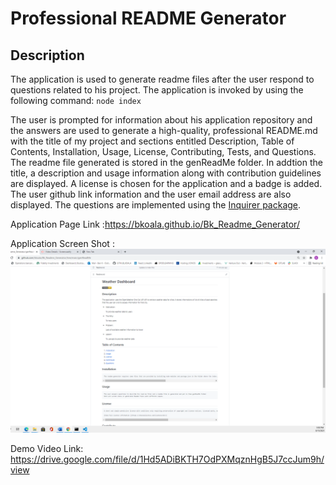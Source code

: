 # Professional README Generator

## Description

The application is used to generate readme files after the user respond to questions related to his project.  The application is invoked by using the following command: `node index` 

The user is prompted for information about his application repository
and the answers are used to generate a high-quality, professional README.md with the title of my project and sections entitled Description, Table of Contents, Installation, Usage, License, Contributing, Tests, and Questions. The readme file generated is stored in the genReadMe folder.
In addtion the title, a description and usage information along with contribution guidelines are displayed.  A license is chosen for the application and a badge is added. The user github link information and the user email address are also displayed.
The questions are implemented using the [Inquirer package](https://www.npmjs.com/package/inquirer).

Application Page Link :https://bkoala.github.io/Bk_Readme_Generator/

Application Screen Shot :![Screenshot](Readme_screenshot.png)

Demo Video Link: https://drive.google.com/file/d/1Hd5ADiBKTH7OdPXMqznHgB5J7ccJum9h/view

